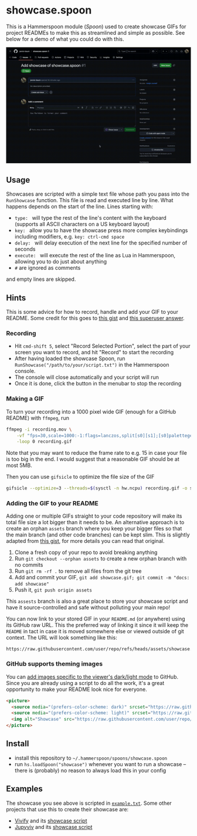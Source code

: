 # showcase.spoon

This is a Hammerspoon module (*Spoon*) used to create showcase GIFs for project READMEs to make this as streamlined and simple as possible. See below for a demo of what you could do with this.

<picture>
  <source media="(prefers-color-scheme: dark)" srcset="https://raw.githubusercontent.com/jannis-baum/showcase.spoon/refs/heads/assets/dark.gif">
  <source media="(prefers-color-scheme: light)" srcset="https://raw.githubusercontent.com/jannis-baum/showcase.spoon/refs/heads/assets/light.gif">
  <img alt="Showcase" src="https://raw.githubusercontent.com/jannis-baum/showcase.spoon/refs/heads/assets/dark.gif">
</picture>

## Usage

Showcases are scripted with a simple text file whose path you pass into the `RunShowcase` function. This file is read and executed line by line. What happens depends on the start of the line. Lines starting with:

- `type: ` will type the rest of the line's content with the keyboard (supports all ASCII characters on a US keyboard layout)
- `key: ` allow you to have the showcase press more complex keybindings including modifiers, e.g. `key: ctrl-cmd space`
- `delay: ` will delay execution of the next line for the specified number of seconds
- `execute: ` will execute the rest of the line as Lua in Hammerspoon, allowing you to do just about anything
- `#` are ignored as comments

and empty lines are skipped.

## Hints

This is some advice for how to record, handle and add your GIF to your README. Some credit for this goes to [this gist](https://gist.github.com/joncardasis/e6494afd538a400722545163eb2e1fa5) and [this superuser answer](https://superuser.com/a/556031).

### Recording

- Hit `cmd-shift 5`, select "Record Selected Portion", select the part of your screen you want to record, and hit "Record" to start the recording
- After having loaded the showcase Spoon, run `RunShowcase("/path/to/your/script.txt")` in the Hammerspoon console.
- The console will close automatically and your script will run
- Once it is done, click the button in the menubar to stop the recording

### Making a GIF

To turn your recording into a 1000 pixel wide GIF (enough for a GitHub README) with `ffmpeg`, run

```sh
ffmpeg -i recording.mov \
    -vf "fps=30,scale=1000:-1:flags=lanczos,split[s0][s1];[s0]palettegen[p];[s1][p]paletteuse" \
    -loop 0 recording.gif
```

Note that you may want to reduce the frame rate to e.g. 15 in case your file is too big in the end. I would suggest that a reasonable GIF should be at most 5MB.

Then you can use `gifsicle` to optimize the file size of the GIF

```sh
gifsicle --optimize=3 --threads=$(sysctl -n hw.ncpu) recording.gif -o showcase.gif
```

### Adding the GIF to your README

Adding one or multiple GIFs straight to your code repository will make its total file size a lot bigger than it needs to be. An alternative approach is to create an orphan `assets` branch where you keep your bigger files so that the main branch (and other code branches) can be kept slim. This is slightly adapted from [this gist](https://gist.github.com/joncardasis/e6494afd538a400722545163eb2e1fa5), for more details you can read that original.

1. Clone a fresh copy of your repo to avoid breaking anything
2. Run `git checkout --orphan assets` to create a new orphan branch with no commits
3. Run `git rm -rf .` to remove all files from the git tree
4. Add and commit your GIF, `git add showcase.gif; git commit -m "docs: add showcase"`
5. Push it, `git push origin assets`

This `assests` branch is also a great place to store your showcase script and have it source-controlled and safe without polluting your main repo!

You can now link to your stored GIF in your `README.md` (or anywhere) using its GitHub raw URL. This the preferred way of linking it since it will keep the `README` in tact in case it is moved somewhere else or viewed outside of git context. The URL will look something like this:

```plain
https://raw.githubusercontent.com/user/repo/refs/heads/assets/showcase.gif
```

### GitHub supports theming images

You can [add images specific to the viewer's dark/light mode](https://github.blog/developer-skills/github/how-to-make-your-images-in-markdown-on-github-adjust-for-dark-mode-and-light-mode/) to GitHub. Since you are already using a script to do all the work, it's a great opportunity to make your README look nice for everyone.

```html
<picture>
  <source media="(prefers-color-scheme: dark)" srcset="https://raw.githubusercontent.com/user/repo/refs/heads/assets/showcase-dark.gif">
  <source media="(prefers-color-scheme: light)" srcset="https://raw.githubusercontent.com/user/repo/refs/heads/assets/showcase-light.gif">
  <img alt="Showcase" src="https://raw.githubusercontent.com/user/repo/refs/heads/assets/showcase-dark.gif">
</picture>
```

## Install

- install this repository to `~/.hammerspoon/spoons/showcase.spoon`
- run `hs.loadSpoon("showcase")` whenever you want to run a showcase – there is (probably) no reason to always load this in your config

## Examples

The showcase you see above is scripted in [`example.txt`](example.txt). Some other projects that use this to create their showcase are:

- [Vivify](https://github.com/jannis-baum/Vivify) and its [showcase script](https://github.com/jannis-baum/Vivify/blob/assets/showcase-script.txt)
- [Jupyviv](https://github.com/jannis-baum/Jupyviv) and its [showcase script](https://github.com/jannis-baum/Jupyviv/blob/assets/showcase-script.txt)
